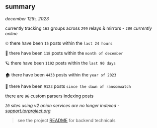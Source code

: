 
## summary
_december 12th, 2023_

currently tracking `163` groups across `299` relays & mirrors - _`109` currently online_

⏲ there have been `15` posts within the `last 24 hours`

🦈 there have been `118` posts within the `month of december`

🪐 there have been `1192` posts within the `last 90 days`

🏚 there have been `4433` posts within the `year of 2023`

🦕 there have been `9123` posts `since the dawn of ransomwatch`

there are `96` custom parsers indexing posts

_`20` sites using v2 onion services are no longer indexed - [support.torproject.org](https://support.torproject.org/onionservices/v2-deprecation/)_

> see the project [README](https://github.com/joshhighet/ransomwatch#ransomwatch--) for backend technicals
